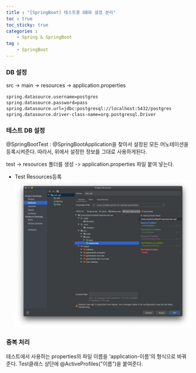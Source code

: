 ```yaml
---
title : "[SpringBoot] 테스트용 DB와 설정 분리"
toc : true
toc_sticky: true
categories :
    - Spring & SpringBoot
tag :
    - SpringBoot
---
```


### DB 설정

src -> main -> resources -> application.properties

```properties
spring.datasource.username=postgres
spring.datasource.password=pass
spring.datasource.url=jdbc:postgresql://localhost:5432/postgres
spring.datasource.driver-class-name=org.postgresql.Driver
```

### 테스트 DB 설정

@SpringBootTest : @SpringBootApplication을 찾아서 설정된 모든 어노테이션을 등록시켜준다.
따라서, 위에서 설정한 정보를 그대로 사용하게된다.

test -> resources 폴더를 생성 -> application.properties 파일 붙여 넣는다.
- Test Resources등록
![screenshot](/assets/images/2020-07-08_2.40.29.png)

### 중복 처리

테스트에서 사용하는 properties의 파일 이름을 'application-이름'의 형식으로 바꿔준다.
Test클래스 상단에 @ActiveProfiles("이름")을 붙여준다.









